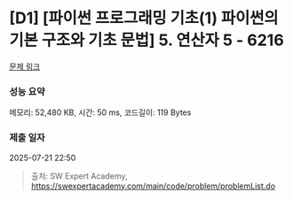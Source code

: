# [D1] [파이썬 프로그래밍 기초(1) 파이썬의 기본 구조와 기초 문법] 5. 연산자 5 - 6216 

[문제 링크](https://swexpertacademy.com/main/code/problem/problemDetail.do?contestProbId=AWcU7l_a4jkDFAU4) 

### 성능 요약

메모리: 52,480 KB, 시간: 50 ms, 코드길이: 119 Bytes

### 제출 일자

2025-07-21 22:50



> 출처: SW Expert Academy, https://swexpertacademy.com/main/code/problem/problemList.do
